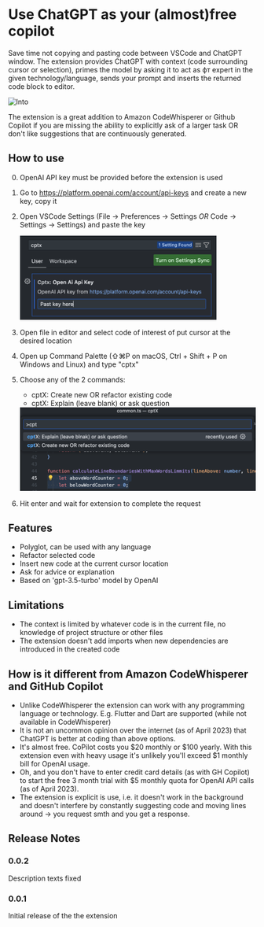 # Use ChatGPT as your (almost)free copilot
Save time not copying and pasting code between VSCode and ChatGPT window. The extension provides ChatGPT with context (code surrounding cursor or selection), primes the model by asking it to act as фт expert in the given technology/language, sends your prompt and inserts the returned code block to editor.

![Into](images/intro.gif)

The extension is a great addition to Amazon CodeWhisperer or Github Copilot if you are missing the ability to explicitly ask of a larger task OR don't like suggestions that are continuously generated.

## How to use
0. OpenAI API key must be provided before the extension is used
1. Go to https://platform.openai.com/account/api-keys and create a new key, copy it
2. Open VSCode Settings (File → Preferences → Settings *OR* Code → Settings → Settings) and paste the key

    <img src="images/settings.png" alt="drawing" width="400"/>

3. Open file in editor and select code of interest of put cursor at the desired location
4. Open up Command Palette (⇧⌘P on macOS, Ctrl + Shift + P on Windows and Linux) and type "cptx"
5. Choose any of the 2 commands:
    - cptX: Create new OR refactor existing code
    - cptX: Explain (leave blank) or ask question

    <img src="images/commands.png" alt="drawing" width="500"/>

6. Hit enter and wait for extension to complete the request

## Features
- Polyglot, can be used with any language
- Refactor selected code
- Insert new code at the current cursor location
- Ask for advice or explanation
- Based on 'gpt-3.5-turbo' model by OpenAI

## Limitations
- The context is limited by whatever code is in the current file, no knowledge of project structure or other files
- The extension doesn't add imports when new dependencies are introduced in the created code

## How is it different from Amazon CodeWhisperer and GitHub Copilot
- Unlike CodeWhisperer the extension can work with any programming language or technology. E.g. Flutter and Dart are supported (while not available in CodeWhisperer)
- It is not an uncommon opinion over the internet (as of April 2023) that ChatGPT is better at coding than above options.
- It's almost free. CoPilot costs you $20 monthly or $100 yearly. With this extension even with heavy usage it's unlikely you'll exceed $1 monthly bill for OpenAI usage.
- Oh, and you don't have to enter credit card details (as with GH Copilot) to start the free 3 month trial with $5 monthly quota for OpenAI API calls (as of April 2023).
- The extension is explicit is use, i.e. it doesn't work in the background and doesn't interfere by constantly suggesting code and moving lines around -> you request smth and you get a response.

## Release Notes

### 0.0.2

Description texts fixed

### 0.0.1

Initial release of the the extension